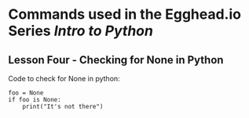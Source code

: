 # Commands used in the Egghead.io Series *Intro to Python*
## Lesson Four - Checking for None in Python

Code to check for None in python:

```
foo = None
if foo is None:
    print("It's not there")
```

